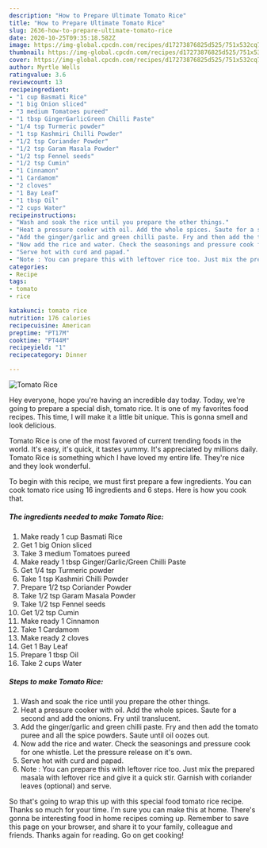 ```yaml
---
description: "How to Prepare Ultimate Tomato Rice"
title: "How to Prepare Ultimate Tomato Rice"
slug: 2636-how-to-prepare-ultimate-tomato-rice
date: 2020-10-25T09:35:18.582Z
image: https://img-global.cpcdn.com/recipes/d17273876825d525/751x532cq70/tomato-rice-recipe-main-photo.jpg
thumbnail: https://img-global.cpcdn.com/recipes/d17273876825d525/751x532cq70/tomato-rice-recipe-main-photo.jpg
cover: https://img-global.cpcdn.com/recipes/d17273876825d525/751x532cq70/tomato-rice-recipe-main-photo.jpg
author: Myrtle Wells
ratingvalue: 3.6
reviewcount: 13
recipeingredient:
- "1 cup Basmati Rice"
- "1 big Onion sliced"
- "3 medium Tomatoes pureed"
- "1 tbsp GingerGarlicGreen Chilli Paste"
- "1/4 tsp Turmeric powder"
- "1 tsp Kashmiri Chilli Powder"
- "1/2 tsp Coriander Powder"
- "1/2 tsp Garam Masala Powder"
- "1/2 tsp Fennel seeds"
- "1/2 tsp Cumin"
- "1 Cinnamon"
- "1 Cardamom"
- "2 cloves"
- "1 Bay Leaf"
- "1 tbsp Oil"
- "2 cups Water"
recipeinstructions:
- "Wash and soak the rice until you prepare the other things."
- "Heat a pressure cooker with oil. Add the whole spices. Saute for a second and add the onions. Fry until translucent."
- "Add the ginger/garlic and green chilli paste. Fry and then add the tomato puree and all the spice powders. Saute until oil oozes out."
- "Now add the rice and water. Check the seasonings and pressure cook for one whistle. Let the pressure release on it&#39;s own."
- "Serve hot with curd and papad."
- "Note : You can prepare this with leftover rice too. Just mix the prepared masala with leftover rice and give it a quick stir. Garnish with coriander leaves (optional) and serve."
categories:
- Recipe
tags:
- tomato
- rice

katakunci: tomato rice 
nutrition: 176 calories
recipecuisine: American
preptime: "PT17M"
cooktime: "PT44M"
recipeyield: "1"
recipecategory: Dinner

---
```



![Tomato Rice](https://img-global.cpcdn.com/recipes/d17273876825d525/751x532cq70/tomato-rice-recipe-main-photo.jpg)

Hey everyone, hope you're having an incredible day today. Today, we're going to prepare a special dish, tomato rice. It is one of my favorites food recipes. This time, I will make it a little bit unique. This is gonna smell and look delicious.

Tomato Rice is one of the most favored of current trending foods in the world. It's easy, it's quick, it tastes yummy. It's appreciated by millions daily. Tomato Rice is something which I have loved my entire life. They're nice and they look wonderful.




To begin with this recipe, we must first prepare a few ingredients. You can cook tomato rice using 16 ingredients and 6 steps. Here is how you cook that.

<!--inarticleads1-->

##### The ingredients needed to make Tomato Rice:

1. Make ready 1 cup Basmati Rice
1. Get 1 big Onion sliced
1. Take 3 medium Tomatoes pureed
1. Make ready 1 tbsp Ginger/Garlic/Green Chilli Paste
1. Get 1/4 tsp Turmeric powder
1. Take 1 tsp Kashmiri Chilli Powder
1. Prepare 1/2 tsp Coriander Powder
1. Take 1/2 tsp Garam Masala Powder
1. Take 1/2 tsp Fennel seeds
1. Get 1/2 tsp Cumin
1. Make ready 1 Cinnamon
1. Take 1 Cardamom
1. Make ready 2 cloves
1. Get 1 Bay Leaf
1. Prepare 1 tbsp Oil
1. Take 2 cups Water




<!--inarticleads2-->

##### Steps to make Tomato Rice:

1. Wash and soak the rice until you prepare the other things.
1. Heat a pressure cooker with oil. Add the whole spices. Saute for a second and add the onions. Fry until translucent.
1. Add the ginger/garlic and green chilli paste. Fry and then add the tomato puree and all the spice powders. Saute until oil oozes out.
1. Now add the rice and water. Check the seasonings and pressure cook for one whistle. Let the pressure release on it&#39;s own.
1. Serve hot with curd and papad.
1. Note : You can prepare this with leftover rice too. Just mix the prepared masala with leftover rice and give it a quick stir. Garnish with coriander leaves (optional) and serve.




So that's going to wrap this up with this special food tomato rice recipe. Thanks so much for your time. I'm sure you can make this at home. There's gonna be interesting food in home recipes coming up. Remember to save this page on your browser, and share it to your family, colleague and friends. Thanks again for reading. Go on get cooking!

